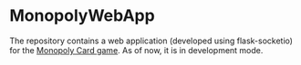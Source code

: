# MonopolyWebApp

The repository contains a web application (developed using flask-socketio) for the [Monopoly Card game](http://monopolydealrules.com/). 
As of now, it is in development mode.
